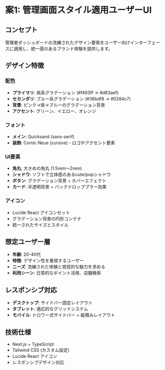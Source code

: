 # 案1: 管理画面スタイル適用ユーザーUI

## コンセプト
管理者ダッシュボードの洗練されたデザイン要素をユーザー向けインターフェースに適用し、統一感のあるブランド体験を提供します。

## デザイン特徴

### 配色
- **プライマリ**: 紫系グラデーション (#f493ff → #d63aef)
- **セカンダリ**: ブルー系グラデーション (#38bdf8 → #0284c7)
- **背景**: ピンク→紫→ブルーのグラデーション背景
- **アクセント**: グリーン、イエロー、オレンジ

### フォント
- **メイン**: Quicksand (sans-serif)
- **装飾**: Comic Neue (cursive) - ロゴやアクセント要素

### UI要素
- **角丸**: 大きめの角丸 (1.5rem〜2rem)
- **シャドウ**: ソフトで立体感のあるcute/popシャドウ
- **ボタン**: グラデーション背景 + ホバーエフェクト
- **カード**: 半透明背景 + バックドロップブラー効果

### アイコン
- Lucide React アイコンセット
- グラデーション背景の円形コンテナ
- 統一されたサイズとスタイル

## 想定ユーザー層
- **年齢**: 20-40代
- **特徴**: デザイン性を重視するユーザー
- **ニーズ**: 洗練された体験と視覚的な魅力を求める
- **利用シーン**: 日常的なポイント活用、店舗検索

## レスポンシブ対応
- **デスクトップ**: サイドバー固定レイアウト
- **タブレット**: 適応的なグリッドシステム
- **モバイル**: ドロワー式サイドバー + 縦積みレイアウト

## 技術仕様
- Next.js + TypeScript
- Tailwind CSS (カスタム設定)
- Lucide React アイコン
- レスポンシブデザイン対応

